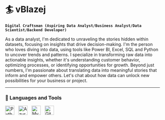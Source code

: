 # 🏄 vBlazej 

**`Digital Craftsman (Aspiring Data Analyst/Business Analyst/Data Scientist/Backend Developer)`**

As a data analyst, I'm dedicated to unraveling the stories hidden within datasets, focusing on insights that drive decision-making. I'm the person who loves diving into data, using tools like Power BI, Excel, SQL and Python to uncover trends and patterns. I specialize in transforming raw data into actionable insights, whether it's understanding customer behavior, optimizing processes, or identifying opportunities for growth. Beyond just numbers, I'm passionate about translating data into meaningful stories that inform and empower others. Let's chat about how data can unlock new possibilities for your business or project.

---

### 🧰 Languages and Tools

<img align="left" alt="Python" width="30px" style="padding-right:10px;" src="https://cdn.jsdelivr.net/gh/devicons/devicon/icons/python/python-plain.svg" />
<img align="left" alt="Azure" width="30px" style="padding-right:10px;" src="https://cdn.jsdelivr.net/gh/devicons/devicon@latest/icons/azuresqldatabase/azuresqldatabase-original.svg" />
<img align="left" alt="MySQL" width="30px" style="padding-right:10px;" src="https://cdn.jsdelivr.net/gh/devicons/devicon@latest/icons/mysql/mysql-original.svg" />
<img align="left" alt="GitHub" width="30px" style="padding-right:10px;" src="https://cdn.jsdelivr.net/gh/devicons/devicon/icons/github/github-original.svg" />
<br />

#


